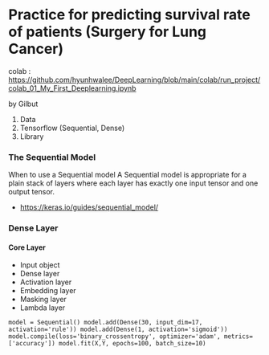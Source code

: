 # Practice for predicting survival rate of patients (Surgery for Lung Cancer)

colab : https://github.com/hyunhwalee/DeepLearning/blob/main/colab/run_project/colab_01_My_First_Deeplearning.ipynb

by Gilbut

1. Data
2. Tensorflow (Sequential, Dense)
3. Library 

### The Sequential Model
When to use a Sequential model
A Sequential model is appropriate for a plain stack of layers where each layer has exactly one input tensor and one output tensor.
- https://keras.io/guides/sequential_model/

### Dense Layer


#### Core Layer
- Input object
- Dense layer
- Activation layer
- Embedding layer
- Masking layer
- Lambda layer


`model = Sequential()
model.add(Dense(30, input_dim=17, activation='rule'))
model.add(Dense(1, activation='sigmoid'))
model.compile(loss='binary_crossentropy', optimizer='adam', metrics=['accuracy'])
model.fit(X,Y, epochs=100, batch_size=10)`

